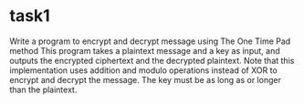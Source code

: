 # task1
Write a program to encrypt and decrypt message using The One Time Pad method
This program takes a plaintext message and a key as input, and outputs the encrypted ciphertext and the decrypted plaintext. Note that this implementation uses addition and modulo operations instead of XOR to encrypt and decrypt the message. The key must be as long as or longer than the plaintext.

